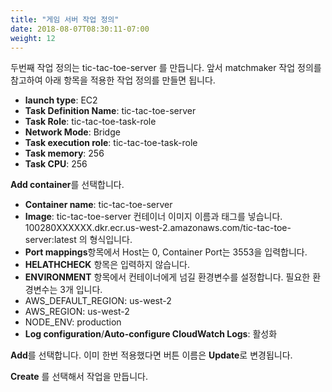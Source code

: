 ```yaml
---
title: "게임 서버 작업 정의"
date: 2018-08-07T08:30:11-07:00
weight: 12
---
```


두번째 작업 정의는 tic-tac-toe-server 를 만듭니다.
앞서 matchmaker 작업 정의를 참고하여 아래 항목을 적용한 작업 정의를 만들면 됩니다. 

* **launch type**: EC2
* **Task Definition Name**: tic-tac-toe-server
* **Task Role**: tic-tac-toe-task-role
* **Network Mode**: Bridge
* **Task execution role**: tic-tac-toe-task-role
* **Task memory**: 256
* **Task CPU**: 256

**Add container**를 선택합니다.

* **Container name**: tic-tac-toe-server
* **Image**: tic-tac-toe-server 컨테이너 이미지 이름과 태그를 넣습니다. 100280XXXXXX.dkr.ecr.us-west-2.amazonaws.com/tic-tac-toe-server:latest 의 형식입니다.
* **Port mappings**항목에서 Host는 0, Container Port는 3553을 입력합니다.
* **HELATHCHECK** 항목은 입력하지 않습니다.
* **ENVIRONMENT** 항목에서 컨테이너에게 넘길 환경변수를 설정합니다.
필요한 환경변수는 3개 입니다.
 * AWS_DEFAULT_REGION: us-west-2
 * AWS_REGION: us-west-2
 * NODE_ENV: production
* **Log configuration**/**Auto-configure CloudWatch Logs**: 활성화 

**Add**를 선택합니다. 이미 한번 적용했다면 버튼 이름은 **Update**로 변경됩니다.


**Create** 를 선택해서 작업을 만듭니다.